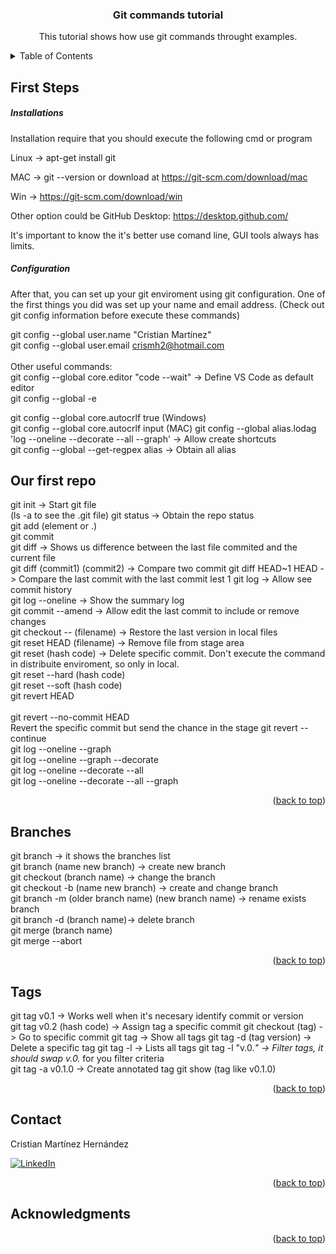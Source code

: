<a name="readme-top"></a>
<div align="center">
  <h3 align="center">Git commands tutorial </h3>
  <p align="center">
    This tutorial shows how use git commands throught examples.  
  </p>
</div>

<!-- TABLE OF CONTENTS -->
<details>
  <summary>Table of Contents</summary>
  <ol>
    <li>
      <a href="#first-steps">First Steps - Configuration</a>
      <ul>
        <li><a href="#our-first-repo">Our first repo</a></li>
        <li><a href="#braches">Branches</a></li>
        <li><a href="#tags">Tags</a></li>
      </ul>
    </li>
    <li><a href="#contact">Contact</a></li>
    <li><a href="#acknowledgments">Acknowledgments</a></li>
  </ol>
</details
  
<!-- First Steps - Configuration -->
## First Steps 
<h5>Installations</h5>
Installation require that you should execute the following cmd or program

Linux -> apt-get install git 

MAC -> git --version  or download at https://git-scm.com/download/mac 

Win -> https://git-scm.com/download/win 

Other option could be GitHub Desktop: 
https://desktop.github.com/ 

It's important to know the it's better use comand line, GUI tools always has limits.  

<h5>Configuration</h5>
After that, you can set up your git enviroment using git configuration. One of the first things you did was set up your name and email address. (Check out git config information before execute these commands)

git config --global user.name "Cristian Martínez"<br/> 
git config --global user.email crismh2@hotmail.com<br/><br/> 
Other useful commands: <br/> 
git config --global core.editor "code --wait" -> Define VS Code as default editor <br/> 
git config --global -e 

git config --global core.autocrlf true (Windows)<br/> 
git config --global core.autocrlf input (MAC)
git config --global alias.lodag 'log --oneline --decorate --all --graph' -> Allow create shortcuts <br/>
git config --global --get-regpex alias -> Obtain all alias

<!-- Let's start - Hands-on -->
## Our first repo 
git init -> Start git file <br/> (ls -a to see the .git file)
git status -> Obtain the repo status <br/> 
git add (element or .) <br/> 
git commit <br/> 
git diff -> Shows us difference between the last file commited and the current file<br/>
git diff (commit1) (commit2) -> Compare two commit
git diff HEAD~1 HEAD -> Compare the last commit with the last commit lest 1 
git log -> Allow see commit history <br/> 
git log --oneline -> Show the summary log <br/>
git commit --amend -> Allow edit the last commit to include or remove changes <br/> 
git checkout -- (filename) -> Restore the last version in local files <br/>
git reset HEAD (filename) -> Remove file from stage area <br/>
git reset (hash code) -> Delete specific commit. Don't execute the command in distribuite enviroment, so only in local. <br/>
git reset --hard (hash code)<br/>
git reset --soft (hash code)<br/>
git revert HEAD <br/>  
git revert --no-commit HEAD <br/> Revert the specific commit but send the chance in the stage
git revert --continue <br/>
git log --oneline --graph <br/>
git log --oneline --graph --decorate<br/>
git log --oneline --decorate --all <br/>
git log --oneline --decorate --all --graph <br/>


<p align="right">(<a href="#readme-top">back to top</a>)</p>

<!-- Branches -->
## Branches  
git branch -> it shows the branches list<br/>
git branch (name new branch) -> create new branch<br/>
git checkout (branch name) -> change the branch<br/>
git checkout -b (name new branch) -> create and change branch<br/>
git branch -m (older branch name) (new branch name) -> rename exists branch <br/>
git branch -d (branch name)-> delete branch<br/>
git merge (branch name)<br/>
git merge --abort <br/>
<p align="right">(<a href="#readme-top">back to top</a>)</p>

<!-- Tags -->
## Tags
git tag v0.1 -> Works well when it's necesary identify commit or version <br/>
git tag v0.2 (hash code) -> Assign tag a specific commit 
git checkout (tag) -> Go to specific commit
git tag -> Show all tags 
git tag -d (tag version) -> Delete a specific tag 
git tag -l -> Lists all tags 
git tag -l "v.0.*" -> Filter tags, it should swap v.0.* for you filter criteria  
git tag -a v0.1.0 -> Create annotated tag 
git show (tag like v0.1.0)


<p align="right">(<a href="#readme-top">back to top</a>)</p>

<!-- CONTACT -->
## Contact
Cristian Martínez Hernández 

[![LinkedIn][linkedin-shield]][linkedin-url]
<p align="right">(<a href="#readme-top">back to top</a>)</p>

<!-- ACKNOWLEDGMENTS -->
## Acknowledgments

<p align="right">(<a href="#readme-top">back to top</a>)</p>



<!-- MARKDOWN LINKS & IMAGES -->
[linkedin-shield]: https://img.shields.io/badge/-LinkedIn-black.svg?style=for-the-badge&logo=linkedin&colorB=555
[linkedin-url]: https://www.linkedin.com/in/cristian-mart%C3%ADnez-hern%C3%A1ndez-08043699/
